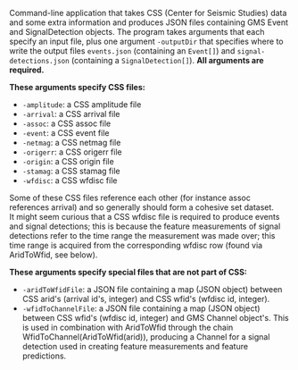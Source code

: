 Command-line application that takes CSS (Center for Seismic Studies) data and some extra information and produces JSON files containing GMS Event and SignalDetection objects. 
The program takes arguments that each specify an input file, plus one argument `-outputDir` that specifies where to write the output 
files `events.json` (containing an `Event[]`) and `signal-detections.json` (containing a `SignalDetection[]`). **All arguments are required.**

**These arguments specify CSS files:**
 - `-amplitude`: a CSS amplitude file
 - `-arrival`: a CSS arrival file
 - `-assoc`: a CSS assoc file
 - `-event`: a CSS event file
 - `-netmag`: a CSS netmag file
 - `-origerr`: a CSS origerr file
 - `-origin`: a CSS origin file
 - `-stamag`: a CSS stamag file
 - `-wfdisc`: a CSS wfdisc file
 
Some of these CSS files reference each other (for instance assoc references arrival) and so generally should form a cohesive set dataset.  
It might seem curious that a CSS wfdisc file is required to produce events and signal detections; this is because the feature measurements of signal detections
refer to the time range the measurement was made over; this time range is acquired from the corresponding wfdisc row (found via AridToWfid, see below).

**These arguments specify special files that are not part of CSS:**
 - `-aridToWfidFile`: a JSON file containing a map (JSON object) between CSS arid's (arrival id's, integer) and CSS wfid's (wfdisc id, integer).
 - `-wfidToChannelFile`: a JSON file containing a map (JSON object) between CSS wfid's (wfdisc id, integer) and GMS Channel object's.  This is used in combination with AridToWfid through the chain WfidToChannel(AridToWfid(arid)), producing a Channel for a signal detection used in creating feature measurements and feature predictions.